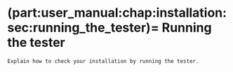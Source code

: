 (part:user_manual:chap:installation:sec:running_the_tester)=
Running the tester
==================

```{todo}
Explain how to check your installation by running the tester.
```